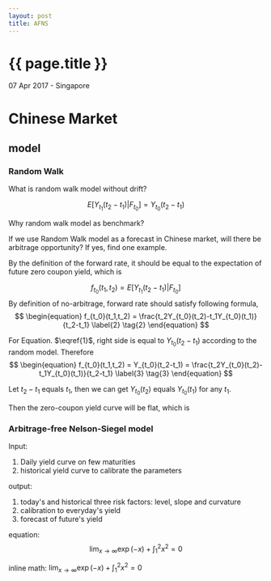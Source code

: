 ```yaml
---
layout: post
title: AFNS
---
```


{{ page.title }}
================

<p class="meta">07 Apr 2017 - Singapore</p>

# Chinese Market

## model

### Random Walk

What is random walk model without drift?

$$
\begin{equation}
 E[Y_{t_1}(t_2-t_1)|F_{t_0}] = Y_{t_0}(t_2-t_1)
\label{4}
\tag{4}
\end{equation}
$$

Why random walk model as benchmark?

If we use Random Walk model as a forecast in Chinese market, will there be arbitrage opportunity? If yes, find one example.

By the definition of the forward rate, it should be equal to the expectation of future zero coupon yield, which is

$$
\begin{equation}
f_{t_0}(t_1,t_2) = E[Y_{t_1}(t_2-t_1)|F_{t_0}]
\label{1}
\tag{1}
\end{equation}
$$
By definition of no-arbitrage, forward rate should satisfy following formula,
$$
\begin{equation}
f_{t_0}(t_1,t_2) = \frac{t_2Y_{t_0}(t_2)-t_1Y_{t_0}(t_1)}{t_2-t_1}
\label{2}
\tag{2}
\end{equation}
$$

For Equation. $\eqref{1}$, right side is equal to $Y_{t_0}(t_2-t_1)$ according to the random model. Therefore
$$
\begin{equation}
f_{t_0}(t_1,t_2) = Y_{t_0}(t_2-t_1) =  \frac{t_2Y_{t_0}(t_2)-t_1Y_{t_0}(t_1)}{t_2-t_1}
\label{3}
\tag{3}
\end{equation}
$$

Let $t_2 - t_1$ equals $t_1$, then we can get $Y_{t_0}(t_2)$ equals $Y_{t_0}(t_1)$ for any $t_1$.

Then the zero-coupon yield curve will be flat, which is

### Arbitrage-free Nelson-Siegel model

Input:

1. Daily yield curve on few maturities
2. historical yield curve to calibrate the parameters

 output:

1. today's and historical three risk factors: level, slope and curvature
2. calibration to everyday's yield
3. forecast of future's yield



equation: $$\lim_{x \to \infty} \exp(-x) +\int_1^2x^2= 0$$

inline math: $\lim_{x \to \infty} \exp(-x) +\int_1^2x^2= 0$
